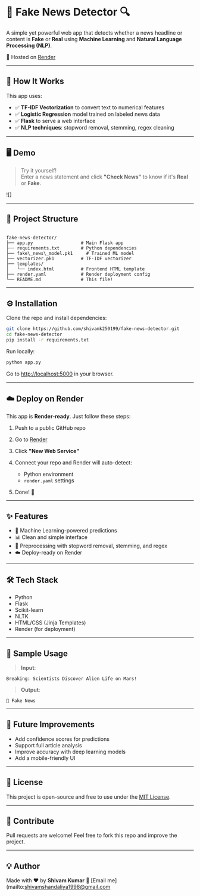 
# 📰 Fake News Detector 🔍

A simple yet powerful web app that detects whether a news headline or content is **Fake** or **Real** using **Machine Learning** and **Natural Language Processing (NLP)**.

🚀 Hosted on [Render](https://render.com)

---

## 🧠 How It Works

This app uses:
- ✅ **TF-IDF Vectorization** to convert text to numerical features
- ✅ **Logistic Regression** model trained on labeled news data
- ✅ **Flask** to serve a web interface
- ✅ **NLP techniques**: stopword removal, stemming, regex cleaning

---

## 🖥️ Demo

> Try it yourself!  
Enter a news statement and click **"Check News"** to know if it's **Real** or **Fake**.

![]

---

## 📁 Project Structure

```

fake-news-detector/
├── app.py                  # Main Flask app
├── requirements.txt        # Python dependencies
├── fake\_news\_model.pk1     # Trained ML model
├── vectorizer.pk1          # TF-IDF vectorizer
├── templates/
│   └── index.html          # Frontend HTML template
├── render.yaml             # Render deployment config
└── README.md               # This file!

````

---

## ⚙️ Installation

Clone the repo and install dependencies:

```bash
git clone https://github.com/shivamk250199/fake-news-detector.git
cd fake-news-detector
pip install -r requirements.txt
````

Run locally:

```bash
python app.py
```

Go to [http://localhost:5000](http://localhost:5000) in your browser.

---

## ☁️ Deploy on Render

This app is **Render-ready**. Just follow these steps:

1. Push to a public GitHub repo
2. Go to [Render](https://render.com)
3. Click **"New Web Service"**
4. Connect your repo and Render will auto-detect:

   * Python environment
   * `render.yaml` settings
5. Done! 🎉

---

## ✨ Features

* 🧠 Machine Learning-powered predictions
* 📊 Clean and simple interface
* 🔎 Preprocessing with stopword removal, stemming, and regex
* ☁️ Deploy-ready on Render

---

## 🛠️ Tech Stack

* Python
* Flask
* Scikit-learn
* NLTK
* HTML/CSS (Jinja Templates)
* Render (for deployment)

---

## 📌 Sample Usage

> **Input**:

```
Breaking: Scientists Discover Alien Life on Mars!
```

> **Output**:

```
🔴 Fake News
```

---

## 🧪 Future Improvements

* Add confidence scores for predictions
* Support full article analysis
* Improve accuracy with deep learning models
* Add a mobile-friendly UI

---

## 📄 License

This project is open-source and free to use under the [MIT License](LICENSE).

---

## 🤝 Contribute

Pull requests are welcome!
Feel free to fork this repo and improve the project.

---

## 💡 Author

Made with ❤️ by **Shivam Kumar**
📧 [Email me](mailto:shivamshandaliya1998@gmail.com
